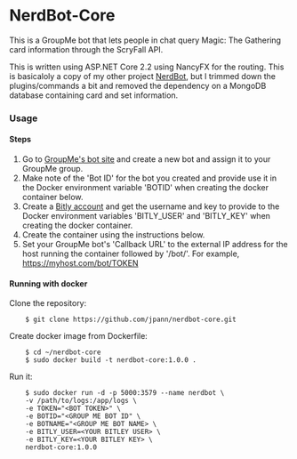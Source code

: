 # NerdBot-Core

This is a GroupMe bot that lets people in chat query Magic: The Gathering card information through the ScryFall API.

This is written using ASP.NET Core 2.2 using NancyFX for the routing. This is basicaloly a copy of my other project [NerdBot](https://github.com/jpann/NerdBot), but I trimmed down the plugins/commands a bit and removed the dependency on a MongoDB database containing card and set information.

### Usage

#### Steps

1. Go to [GroupMe's bot site](https://dev.groupme.com/bots) and create a new bot and assign it to your GroupMe group.
2.  Make note of the 'Bot ID' for the bot you created and provide use it in the Docker environment variable 'BOTID' when creating the docker container below.
3. Create a [Bitly account](https://dev.bitly.com/get_started.html) and get the username and key to provide to the Docker environment variables 'BITLY_USER' and 'BITLY_KEY' when creating the docker container.
4. Create the container using the instructions below.
4. Set your GroupMe bot's 'Callback URL' to the external IP address for the host running the container followed by '/bot/<TOKEN>'. For example, https://myhost.com/bot/TOKEN

#### Running with docker

Clone the repository:
```
    $ git clone https://github.com/jpann/nerdbot-core.git
```

Create docker image from Dockerfile:
```
    $ cd ~/nerdbot-core
    $ sudo docker build -t nerdbot-core:1.0.0 .
```

Run it:
```
    $ sudo docker run -d -p 5000:3579 --name nerdbot \
	-v /path/to/logs:/app/logs \
	-e TOKEN="<BOT TOKEN>" \
	-e BOTID="<GROUP ME BOT ID" \
	-e BOTNAME="<GROUP ME BOT NAME> \
	-e BITLY_USER=<YOUR BITLEY USER> \
	-e BITLY_KEY=<YOUR BITLEY KEY> \
	nerdbot-core:1.0.0
```




